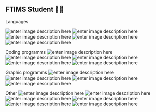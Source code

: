 ## FTIMS Student 👩‍🎓
Languages

![enter image description here](https://img.shields.io/badge/Python-3776AB.svg?style=for-the-badge&logo=Python&logoColor=white) ![enter image description here](https://img.shields.io/badge/Git-F05032.svg?style=for-the-badge&logo=Git&logoColor=white) ![enter image description here](https://img.shields.io/badge/C++-00599C.svg?style=for-the-badge&logo=C%20%20&logoColor=white)   ![enter image description here](https://img.shields.io/badge/XML-005FAD.svg?style=for-the-badge&logo=XML&logoColor=white) ![enter image description here](https://img.shields.io/badge/CSS-663399.svg?style=for-the-badge&logo=CSS&logoColor=white)

Coding programms
![enter image description here](https://img.shields.io/badge/IntelliJ%20IDEA-000000.svg?style=for-the-badge&logo=IntelliJ-IDEA&logoColor=white) ![enter image description here](https://img.shields.io/badge/PyCharm-000000.svg?style=for-the-badge&logo=PyCharm&logoColor=white) ![enter image description here](https://img.shields.io/badge/CLion-000000.svg?style=for-the-badge&logo=CLion&logoColor=white) ![enter image description here](https://img.shields.io/badge/Code::Blocks-41AD48.svg?style=for-the-badge&logo=Code::Blocks&logoColor=white) ![enter image description here](https://img.shields.io/badge/MySQL-4479A1.svg?style=for-the-badge&logo=MySQL&logoColor=white) 

Graphic programms 
![enter image description here](https://img.shields.io/badge/Canva-00C4CC.svg?style=for-the-badge&logo=Canva&logoColor=white) ![enter image description here](https://img.shields.io/badge/GIMP-5C5543.svg?style=for-the-badge&logo=GIMP&logoColor=white)  ![enter image description here](https://img.shields.io/badge/Inkscape-000000.svg?style=for-the-badge&logo=Inkscape&logoColor=white) ![enter image description here](https://img.shields.io/badge/AutoCAD-E51050.svg?style=for-the-badge&logo=AutoCAD&logoColor=white)

Other
![enter image description here](https://img.shields.io/badge/Audacity-0000CC.svg?style=for-the-badge&logo=Audacity&logoColor=white) ![enter image description here](https://img.shields.io/badge/Bitbucket-0052CC.svg?style=for-the-badge&logo=Bitbucket&logoColor=white) ![enter image description here](https://img.shields.io/badge/LaTeX-008080.svg?style=for-the-badge&logo=LaTeX&logoColor=white) ![enter image description here](https://img.shields.io/badge/StackEdit-606060.svg?style=for-the-badge&logo=StackEdit&logoColor=white) ![enter image description here](https://img.shields.io/badge/UML-FABD14.svg?style=for-the-badge&logo=UML&logoColor=black) ![enter image description here](https://img.shields.io/badge/VirtualBox-2F61B4.svg?style=for-the-badge&logo=VirtualBox&logoColor=white)

<!--
**kluczak12/kluczak12** is a ✨ _special_ ✨ repository because its `README.md` (this file) appears on your GitHub profile.
-->
